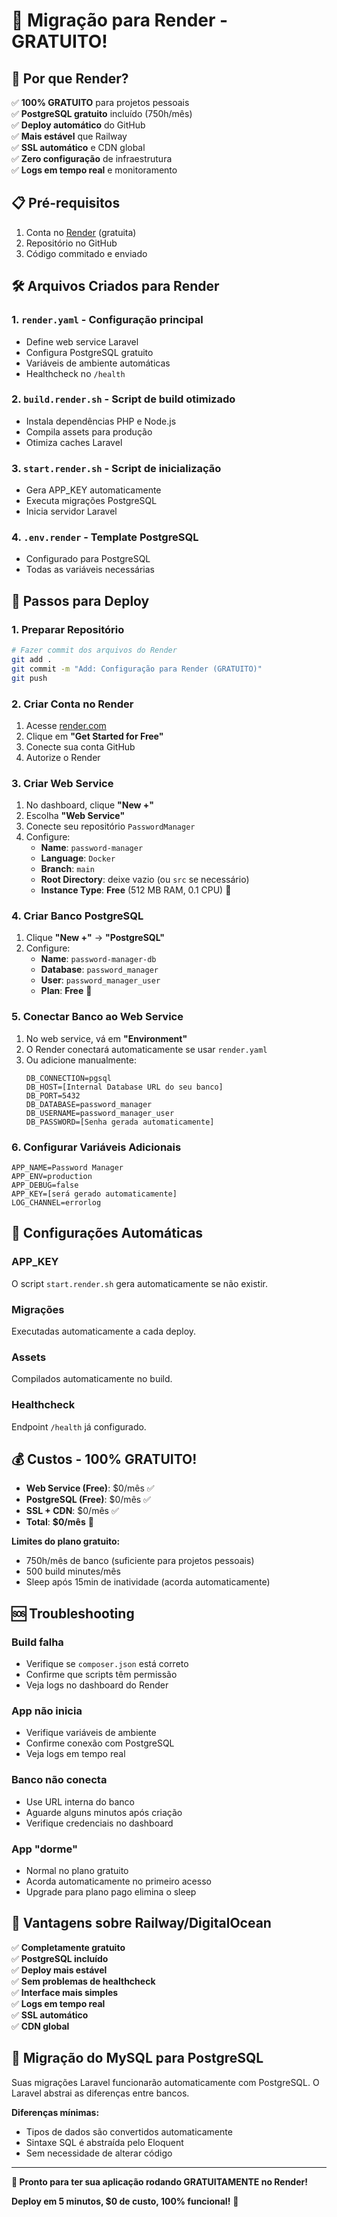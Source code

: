 # 🚀 Migração para Render - GRATUITO!

## 🎉 Por que Render?

✅ **100% GRATUITO** para projetos pessoais  
✅ **PostgreSQL gratuito** incluído (750h/mês)  
✅ **Deploy automático** do GitHub  
✅ **Mais estável** que Railway  
✅ **SSL automático** e CDN global  
✅ **Zero configuração** de infraestrutura  
✅ **Logs em tempo real** e monitoramento  

## 📋 Pré-requisitos

1. Conta no [Render](https://render.com) (gratuita)
2. Repositório no GitHub
3. Código commitado e enviado

## 🛠️ Arquivos Criados para Render

### 1. `render.yaml` - Configuração principal
- Define web service Laravel
- Configura PostgreSQL gratuito
- Variáveis de ambiente automáticas
- Healthcheck no `/health`

### 2. `build.render.sh` - Script de build otimizado
- Instala dependências PHP e Node.js
- Compila assets para produção
- Otimiza caches Laravel

### 3. `start.render.sh` - Script de inicialização
- Gera APP_KEY automaticamente
- Executa migrações PostgreSQL
- Inicia servidor Laravel

### 4. `.env.render` - Template PostgreSQL
- Configurado para PostgreSQL
- Todas as variáveis necessárias

## 🚀 Passos para Deploy

### 1. Preparar Repositório
```bash
# Fazer commit dos arquivos do Render
git add .
git commit -m "Add: Configuração para Render (GRATUITO)"
git push
```

### 2. Criar Conta no Render
1. Acesse [render.com](https://render.com)
2. Clique em **"Get Started for Free"**
3. Conecte sua conta GitHub
4. Autorize o Render

### 3. Criar Web Service
1. No dashboard, clique **"New +"**
2. Escolha **"Web Service"**
3. Conecte seu repositório `PasswordManager`
4. Configure:
   - **Name**: `password-manager`
   - **Language**: `Docker`
   - **Branch**: `main`
   - **Root Directory**: deixe vazio (ou `src` se necessário)
   - **Instance Type**: **Free** (512 MB RAM, 0.1 CPU) 🎉

### 4. Criar Banco PostgreSQL
1. Clique **"New +"** → **"PostgreSQL"**
2. Configure:
   - **Name**: `password-manager-db`
   - **Database**: `password_manager`
   - **User**: `password_manager_user`
   - **Plan**: **Free** 🎉

### 5. Conectar Banco ao Web Service
1. No web service, vá em **"Environment"**
2. O Render conectará automaticamente se usar `render.yaml`
3. Ou adicione manualmente:
   ```
   DB_CONNECTION=pgsql
   DB_HOST=[Internal Database URL do seu banco]
   DB_PORT=5432
   DB_DATABASE=password_manager
   DB_USERNAME=password_manager_user
   DB_PASSWORD=[Senha gerada automaticamente]
   ```

### 6. Configurar Variáveis Adicionais
```
APP_NAME=Password Manager
APP_ENV=production
APP_DEBUG=false
APP_KEY=[será gerado automaticamente]
LOG_CHANNEL=errorlog
```

## 🔧 Configurações Automáticas

### APP_KEY
O script `start.render.sh` gera automaticamente se não existir.

### Migrações
Executadas automaticamente a cada deploy.

### Assets
Compilados automaticamente no build.

### Healthcheck
Endpoint `/health` já configurado.

## 💰 Custos - 100% GRATUITO!

- **Web Service (Free)**: $0/mês ✅
- **PostgreSQL (Free)**: $0/mês ✅
- **SSL + CDN**: $0/mês ✅
- **Total**: **$0/mês** 🎉

**Limites do plano gratuito:**
- 750h/mês de banco (suficiente para projetos pessoais)
- 500 build minutes/mês
- Sleep após 15min de inatividade (acorda automaticamente)

## 🆘 Troubleshooting

### Build falha
- Verifique se `composer.json` está correto
- Confirme que scripts têm permissão
- Veja logs no dashboard do Render

### App não inicia
- Verifique variáveis de ambiente
- Confirme conexão com PostgreSQL
- Veja logs em tempo real

### Banco não conecta
- Use URL interna do banco
- Aguarde alguns minutos após criação
- Verifique credenciais no dashboard

### App "dorme"
- Normal no plano gratuito
- Acorda automaticamente no primeiro acesso
- Upgrade para plano pago elimina o sleep

## 🎯 Vantagens sobre Railway/DigitalOcean

✅ **Completamente gratuito**  
✅ **PostgreSQL incluído**  
✅ **Deploy mais estável**  
✅ **Sem problemas de healthcheck**  
✅ **Interface mais simples**  
✅ **Logs em tempo real**  
✅ **SSL automático**  
✅ **CDN global**  

## 🔄 Migração do MySQL para PostgreSQL

Suas migrações Laravel funcionarão automaticamente com PostgreSQL. O Laravel abstrai as diferenças entre bancos.

**Diferenças mínimas:**
- Tipos de dados são convertidos automaticamente
- Sintaxe SQL é abstraída pelo Eloquent
- Sem necessidade de alterar código

---

**🎉 Pronto para ter sua aplicação rodando GRATUITAMENTE no Render!**

**Deploy em 5 minutos, $0 de custo, 100% funcional!** 🚀